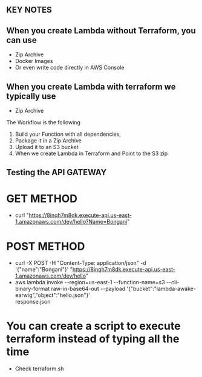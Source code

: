## KEY NOTES

## When you create Lambda without Terraform, you can use

- Zip Archive
- Docker Images
- Or even write code directly in AWS Console

## When you create Lambda with terraform we typically use

- Zip Archive

The Workflow is the following

1. Build your Function with all dependencies,
2. Package it in a Zip Archive
3. Upload it to an S3 bucket
4. When we create Lambda in Terraform and Point to the S3 zip

## Testing the API GATEWAY

# GET METHOD

- curl "https://8inqh7m8dk.execute-api.us-east-1.amazonaws.com/dev/hello?Name=Bongani"

# POST METHOD

- curl -X POST -H "Content-Type: application/json" -d '{"name":"Bongani"}' "https://8inqh7m8dk.execute-api.us-east-1.amazonaws.com/dev/hello"
- aws lambda invoke --region=us-east-1 --function-name=s3 --cli-binary-format raw-in-base64-out --payload '{"bucket":"lambda-awake-earwig","object":"hello.json"}' \
response.json

# You can create a script to execute terraform instead of typing all the time






- Check terraform.sh
